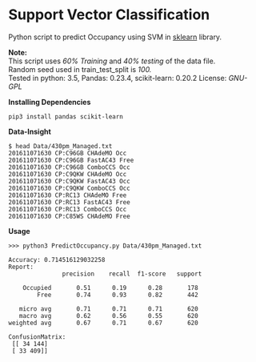 # Support Vector Classification
Python script to predict Occupancy using SVM in [sklearn](https://scikit-learn.org/stable/modules/svm.html) library.

**Note:**  
This script uses _60% Training_ and _40% testing_ of the data file.  
Random seed used in train_test_split is *100.*  
Tested in python: 3.5, Pandas: 0.23.4, scikit-learn: 0.20.2
License: *GNU-GPL*

**Installing Dependencies**
```
pip3 install pandas scikit-learn
```
**Data-Insight**
```
$ head Data/430pm_Managed.txt
201611071630 CP:C96GB CHAdeMO Occ
201611071630 CP:C96GB FastAC43 Free
201611071630 CP:C96GB ComboCCS Occ
201611071630 CP:C9QKW CHAdeMO Occ
201611071630 CP:C9QKW FastAC43 Occ
201611071630 CP:C9QKW ComboCCS Occ
201611071630 CP:RC13 CHAdeMO Free
201611071630 CP:RC13 FastAC43 Free
201611071630 CP:RC13 ComboCCS Occ
201611071630 CP:C85WS CHAdeMO Free
```
**Usage**
```
>>> python3 PredictOccupancy.py Data/430pm_Managed.txt

Accuracy: 0.714516129032258
Report:
               precision    recall  f1-score   support

    Occupied       0.51      0.19      0.28       178
        Free       0.74      0.93      0.82       442

   micro avg       0.71      0.71      0.71       620
   macro avg       0.62      0.56      0.55       620
weighted avg       0.67      0.71      0.67       620

ConfusionMatrix:
 [[ 34 144]
 [ 33 409]]
```

